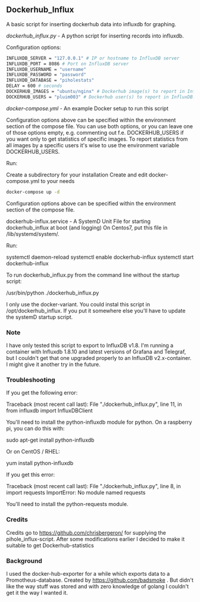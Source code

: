 ## Dockerhub_Influx

A basic script for inserting dockerhub data into influxdb for graphing.

*dockerhub_influx.py* - A python script for inserting records into influxdb.

Configuration options:
``` bash
INFLUXDB_SERVER = "127.0.0.1" # IP or hostname to InfluxDB server
INFLUXDB_PORT = 8086 # Port on InfluxDB server
INFLUXDB_USERNAME = "username"
INFLUXDB_PASSWORD = "password"
INFLUXDB_DATABASE = "piholestats"
DELAY = 600 # seconds
DOCKERHUB_IMAGES = "ubuntu/nginx" # Dockerhub image(s) to report in InfluxDB for each measurement. Comma separated list.
DOCKERHUB_USERS = "pluim003" # Dockerhub user(s) to report in InfluxDB. The script will scan all images owned by this user and report in InfluxDB for each measurement. Comma separated list.
```
*docker-compose.yml* - An example Docker setup to run this script

Configuration options above can be specified within the environment section of the compose file.
You can use both options, or you can leave one of those options empty, e.g. commenting out f.e. DOCKERHUB_USERS if you want only to get statistics of specific images. To report statistics from all images by a specific users it's wise to use the environment variable DOCKERHUB_USERS.

Run:

Create a subdirectory for your installation
Create and edit docker-compose.yml to your needs

``` bash
docker-compose up -d
```

Configuration options above can be specified within the environment section of the compose file.

dockerhub-influx.service - A SystemD Unit File for starting dockerhub_influx at boot (and logging) On Centos7, put this file in /lib/systemd/system/.

Run:

systemctl daemon-reload
systemctl enable dockerhub-influx
systemctl start dockerhub-influx

To run dockerhub_influx.py from the command line without the startup script:

/usr/bin/python ./dockerhub_influx.py

I only use the docker-variant.
You could instal this script in /opt/dockerhub_influx. If you put it somewhere else you'll have to update the systemD startup script.

### Note

I have only tested this script to export to InfluxDB v1.8. I'm running a container with Influxdb 1.8.10 and latest versions of Grafana and Telegraf, but I couldn't get that one upgraded properly to an InfluxDB v2.x-container. I might give it another try in the future.

### Troubleshooting

If you get the following error:

Traceback (most recent call last): File "./dockerhub_influx.py", line 11, in <module> from influxdb import InfluxDBClient

You'll need to install the python-influxdb module for python. On a raspberry pi, you can do this with:

sudo apt-get install python-influxdb

Or on CentOS / RHEL:

yum install python-influxdb

If you get this error:

Traceback (most recent call last): File "./dockerhub_influx.py", line 8, in <module> import requests ImportError: No module named requests

You'll need to install the python-requests module.

### Credits

Credits go to https://github.com/chrisbergeron/ for supplying the pihole_influx-script. After some modifications earlier I decided to make it suitable to get Dockerhub-statistics

### Background

I used the docker-hub-exporter for a while which exports data to a Promotheus-database. Created by https://github.com/badsmoke . But didn't like the way stuff was stored and with zero knowledge of golang I couldn't get it the way I wanted it.


